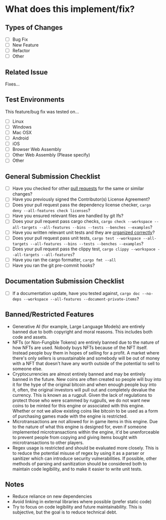 <!--
    A general pull request template to help ensure code quality and legibility
-->

# What does this implement/fix?

## Types of Changes

- [ ] Bug Fix
- [ ] New Feature
- [ ] Refactor
- [ ] Other

## Related Issue

Fixes...

## Test Environments

This feature/bug fix was tested on...

- [ ] Linux
- [ ] Windows
- [ ] Mac OSX
- [ ] Android
- [ ] iOS
- [ ] Browser Web Assembly
- [ ] Other Web Assembly (Please specify)
- [ ] Other

## General Submission Checklist

- [ ] Have you checked for other [pull requests][pr-tab] for the same or similar changes?
- [ ] Have you previously signed the Contributor(s) License Agreement?
- [ ] Does your pull request pass the dependency license checker, `cargo deny --all-features check licenses`?
- [ ] Have you ensured relevant files are handled by git lfs?
- [ ] Does your pull request pass cargo checks, `cargo check --workspace --all-targets --all-features --bins --tests --benches --examples`?
- [ ] Have you written relevant unit tests and they are [organized correctly][unit-test-organization]?
- [ ] Does your pull request pass unit tests, `cargo test --workspace --all-targets --all-features --bins --tests --benches --examples`?
- [ ] Does your pull request pass the clippy test, `cargo clippy --workspace --all-targets --all-features`?
- [ ] Have you ran the cargo formatter, `cargo fmt --all`
- [ ] Have you ran the git pre-commit hooks?

## Documentation Submission Checklist

- [ ] If a documentation update, have you tested against, `cargo doc --no-deps --workspace --all-features --document-private-items`?

## Banned/Restricted Features

- Generative AI (for example, Large Language Models) are entirely banned due to both copyright and moral reasons. This includes both code and assets.
- NFTs (or Non-Fungible Tokens) are entirely banned due to the nature of how NFTs are used. Nobody buys NFTs because of the NFT itself. Instead people buy them in hopes of selling for a profit. A market where there's only sellers is unsustainable and somebody will be out of money with a NFT that doesn't have any worth outside of the potential to sell to someone else.
- Cryptocurrencies are almost entirely banned and may be entirely banned in the future. New coins are often created so people will buy into it for the hype of the original bitcoin and when enough people buy into it, often, the original investors will pull out and completely devalue the currency. This is known as a rugpull. Given the lack of regulations to protect those who were scammed by rugpulls, we do not want new coins to be minted for this engine or associated with this engine. Whether or not we allow existing coins like bitcoin to be used as a form of purchasing games made with the engine is restricted.
- Microtransactions are not allowed for in game items in this engine. Due to the nature of what this engine is designed for, even if someone implemented microtransactions within the engine, it'd be unenforceable to prevent people from copying and giving items bought with microtransactions to other players.
- Regex usage is restricted and should be evaluated more closely. This is to reduce the potential misuse of regex by using it as a parser or sanitizer which can introduce security vulnerabilities. If possible, other methods of parsing and sanitization should be considered both to maintain code legibility, and to make it easier to write unit tests.

## Notes

- Reduce reliance on new dependencies
- Avoid linking in external libraries where possible (prefer static code)
- Try to focus on code legibility and future maintainability. This is subjective, but the goal is to reduce technical debt.

[pr-tab]: https://github.com/foxgirl-labs/catgirl-engine/pulls
[unit-test-organization]: https://doc.rust-lang.org/book/ch11-03-test-organization.html
